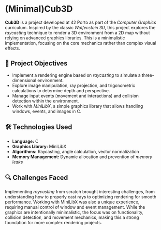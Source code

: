 <h1>(Minimal)Cub3D</h1>

<p><strong>Cub3D</strong> is a project developed at 42 Porto as part of the <em>Computer Graphics</em> curriculum. Inspired by the classic <em>Wolfenstein 3D</em>, this project explores the <em>raycasting</em> technique to render a 3D environment from a 2D map without relying on advanced graphics libraries. This is a minimalistic implementation, focusing on the core mechanics rather than complex visual effects.</p>

<h2>📌 Project Objectives</h2>

<ul>
    <li>Implement a rendering engine based on <em>raycasting</em> to simulate a three-dimensional environment.</li>
    <li>Explore image manipulation, ray projection, and trigonometric calculations to determine depth and perspective.</li>
    <li>Manage input events (movement and interactions) and collision detection within the environment.</li>
    <li>Work with <em>MiniLibX</em>, a simple graphics library that allows handling windows, events, and images in C.</li>
</ul>

<h2>🛠️ Technologies Used</h2>

<ul>
    <li><strong>Language:</strong> C</li>
    <li><strong>Graphics Library:</strong> MiniLibX</li>
    <li><strong>Algorithms:</strong> Raycasting, angle calculation, vector normalization</li>
    <li><strong>Memory Management:</strong> Dynamic allocation and prevention of <em>memory leaks</em></li>
</ul>

<h2>🔍 Challenges Faced</h2>

<p>Implementing <em>raycasting</em> from scratch brought interesting challenges, from understanding how to properly cast rays to optimizing rendering for smooth performance. Working with MiniLibX was also a unique experience, requiring manual control of window and event management. While the graphics are intentionally minimalistic, the focus was on functionality, collision detection, and movement mechanics, making this a strong foundation for more complex rendering projects.</p>
